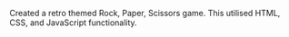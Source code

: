 Created a retro themed Rock, Paper, Scissors game. This utilised HTML, CSS, and JavaScript functionality.
